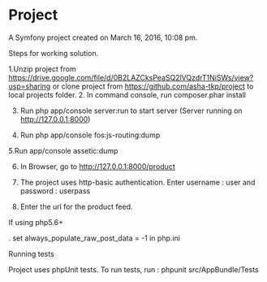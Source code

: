 Project
=======

A Symfony project created on March 16, 2016, 10:08 pm.

Steps for working solution.

1.Unzip project from https://drive.google.com/file/d/0B2LAZCksPeaSQ2lVQzdrT1NiSWs/view?usp=sharing
 or clone project from https://github.com/asha-tkp/project to local projects folder.
2. In command console, run composer.phar install

3. Run php app/console server:run to start server	(Server running on http://127.0.0.1:8000)

4. Run php app/console fos:js-routing:dump

5.Run app/console assetic:dump 

6. In Browser, go to http://127.0.0.1:8000/product

7. The project uses http-basic authentication. Enter username : user and password : userpass

8. Enter the url for the product feed.

If using php5.6+

. set always_populate_raw_post_data = -1 in php.ini

Running tests

Project uses phpUnit tests.
To run tests,  run :  phpunit src/AppBundle/Tests